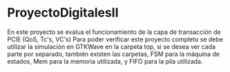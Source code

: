 # ProyectoDigitalesII

En este proyecto se evalua el funcionamiento de la capa de transacción de PCIE (QoS, Tc's, VC's)
Para poder verificar este proyecto completo se debe utilizar la simulación en GTKWave en la carpeta top, si se desea ver cada parte por separado, también existen las carpetas, FSM para la máquina de estados, Mem para la memoria utilizada, y FIFO para la pila utilizada. 
